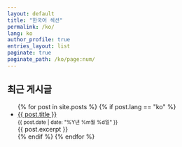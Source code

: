 ```yaml
---
layout: default
title: "한국어 섹션"
permalink: /ko/
lang: ko
author_profile: true
entries_layout: list
paginate: true
paginate_path: /ko/page:num/
---
```


## 최근 게시글

<ul>
  {% for post in site.posts %}
    {% if post.lang == "ko" %}
      <li>
        <a href="{{ post.url | relative_url }}">{{ post.title }}</a><br/>
        <small>{{ post.date | date: "%Y년 %m월 %d일" }}</small><br/>
        {{ post.excerpt }}
      </li>
    {% endif %}
  {% endfor %}
</ul>